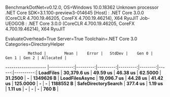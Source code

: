 
BenchmarkDotNet=v0.12.0, OS=Windows 10.0.18362
Unknown processor
.NET Core SDK=3.1.100-preview3-014645
  [Host]     : .NET Core 3.0.0 (CoreCLR 4.700.19.46205, CoreFX 4.700.19.46214), X64 RyuJIT
  Job-UEOGOB : .NET Core 3.0.0 (CoreCLR 4.700.19.46205, CoreFX 4.700.19.46214), X64 RyuJIT

EvaluateOverhead=True  Server=True  Toolchain=.NET Core 3.0  
Categories=DirectoryHelper  

              Method |        Mean |    Error |   StdDev |    Gen 0 |   Gen 1 | Gen 2 | Allocated |
-------------------- |------------:|---------:|---------:|---------:|--------:|------:|----------:|
           **LoadFiles** | **30,379.6 us** | **49.59 us** | **46.38 us** |  **62.5000** | **31.2500** |     **-** | **1349626 B** |
      **LoadFilesAsync** | **19,096.7 us** | **44.28 us** | **41.42 us** | **125.0000** |       **-** |     **-** | **1188552 B** |
 **SafeDirectorySearch** |    **377.4 us** |  **1.19 us** |  **1.11 us** |        **-** |       **-** |     **-** |     **760 B** |
